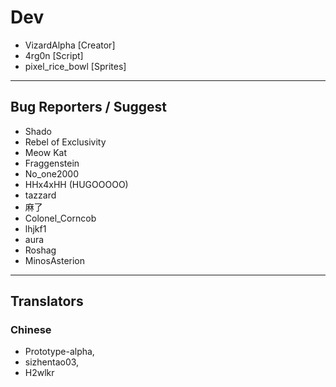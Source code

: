 # Dev
- VizardAlpha [Creator]
- 4rg0n [Script]
- pixel_rice_bowl [Sprites]

---
## Bug Reporters / Suggest
- Shado
- Rebel of Exclusivity
- Meow Kat
- Fraggenstein
- No_one2000
- HHx4xHH (HUGOOOOO)
- tazzard
- 麻了
- Colonel_Corncob
- lhjkf1
- aura
- Roshag
- MinosAsterion


---

## Translators
### Chinese
- Prototype-alpha,
- sizhentao03,
- H2wlkr
